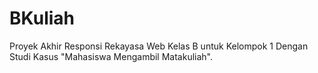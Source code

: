 # BKuliah
Proyek Akhir Responsi Rekayasa Web Kelas B untuk Kelompok 1 Dengan Studi Kasus "Mahasiswa Mengambil Matakuliah".
